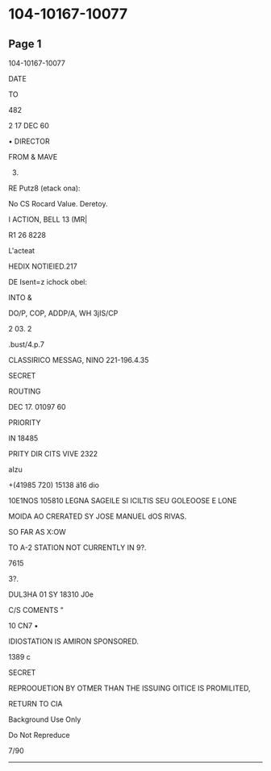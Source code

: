 # 104-10167-10077

## Page 1

104-10167-10077

DATE

TO

482

2 17 DEC 60

• DIRECTOR

FROM & MAVE

03.

RE Putz8 (etack ona):

No CS Rocard Value. Deretoy.

I ACTION, BELL 13 (MR|

R1 26 8228

L'acteat

HEDIX NOTIEIED.217

DE Isent=z ichock obel:

INTO &

DO/P, COP, ADDP/A, WH 3jIS/CP

2 03. 2

.bust/4.p.7

CLASSIRICO MESSAG, NINO 221-196.4.35

SECRET

ROUTING

DEC 17. 01097 60

PRIORITY

IN 18485

PRITY DIR CITS VIVE 2322

aIzu

+(41985 720) 15138 ä16 dio

10E1NOS 105810 LEGNA SAGEILE SI ICILTIS SEU GOLEOOSE E LONE

MOIDA AO CRERATED SY JOSE MANUEL dOS RIVAS.

SO FAR AS X:OW

TO A-2 STATION NOT CURRENTLY IN 9?.

7615

3?.

DUL3HA 01 SY 18310 J0e

C/S COMENTS "

10 CN7 •

IDIOSTATION IS AMIRON SPONSORED.

1389 c

SECRET

REPROOUETION BY OTMER THAN THE ISSUING OITICE IS PROMILITED,

RETURN TO CIA

Background Use Only

Do Not Repreduce

7/90

---

